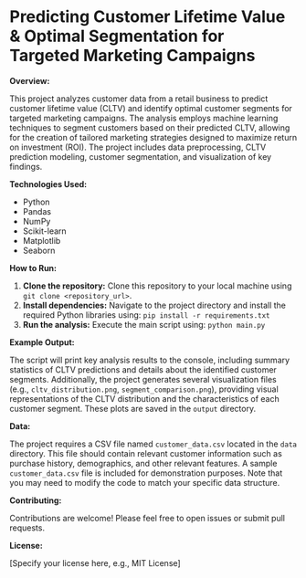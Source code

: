 # Predicting Customer Lifetime Value & Optimal Segmentation for Targeted Marketing Campaigns

**Overview:**

This project analyzes customer data from a retail business to predict customer lifetime value (CLTV) and identify optimal customer segments for targeted marketing campaigns.  The analysis employs machine learning techniques to segment customers based on their predicted CLTV, allowing for the creation of tailored marketing strategies designed to maximize return on investment (ROI).  The project includes data preprocessing, CLTV prediction modeling, customer segmentation, and visualization of key findings.

**Technologies Used:**

* Python
* Pandas
* NumPy
* Scikit-learn
* Matplotlib
* Seaborn

**How to Run:**

1. **Clone the repository:**  Clone this repository to your local machine using `git clone <repository_url>`.
2. **Install dependencies:** Navigate to the project directory and install the required Python libraries using:  `pip install -r requirements.txt`
3. **Run the analysis:** Execute the main script using: `python main.py`

**Example Output:**

The script will print key analysis results to the console, including summary statistics of CLTV predictions and details about the identified customer segments.  Additionally, the project generates several visualization files (e.g., `cltv_distribution.png`, `segment_comparison.png`), providing visual representations of the CLTV distribution and the characteristics of each customer segment.  These plots are saved in the `output` directory.


**Data:**

The project requires a CSV file named `customer_data.csv` located in the `data` directory. This file should contain relevant customer information such as purchase history, demographics, and other relevant features.  A sample `customer_data.csv` file is included for demonstration purposes.  Note that you may need to modify the code to match your specific data structure.


**Contributing:**

Contributions are welcome! Please feel free to open issues or submit pull requests.


**License:**

[Specify your license here, e.g., MIT License]